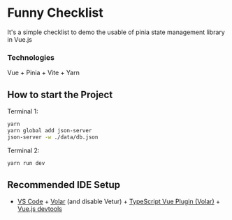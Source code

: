 # Funny Checklist

It's a simple checklist to demo the usable of pinia state management library in Vue.js

### Technologies

Vue + Pinia + Vite + Yarn

## How to start the Project

Terminal 1:
```sh
yarn
yarn global add json-server
json-server -w ./data/db.json
```

Terminal 2:
```sh
yarn run dev
```

## Recommended IDE Setup

- [VS Code](https://code.visualstudio.com/) + [Volar](https://marketplace.visualstudio.com/items?itemName=Vue.volar) (and disable Vetur) + [TypeScript Vue Plugin (Volar)](https://marketplace.visualstudio.com/items?itemName=Vue.vscode-typescript-vue-plugin) + [Vue.js devtools](https://chrome.google.com/webstore/detail/vuejs-devtools/ljjemllljcmogpfapbkkighbhhppjdbg?hl=en)